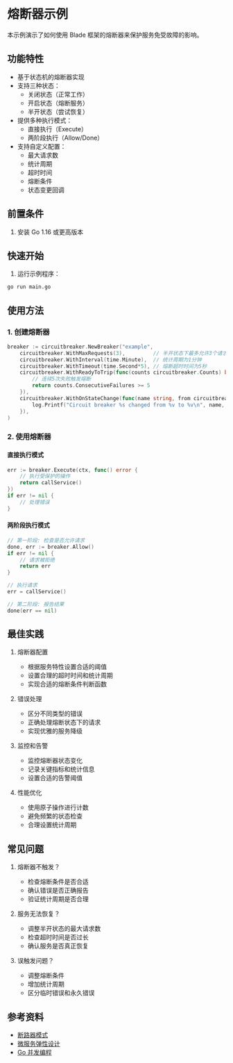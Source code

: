 # 熔断器示例

本示例演示了如何使用 Blade 框架的熔断器来保护服务免受故障的影响。

## 功能特性

- 基于状态机的熔断器实现
- 支持三种状态：
  - 关闭状态（正常工作）
  - 开启状态（熔断服务）
  - 半开状态（尝试恢复）
- 提供多种执行模式：
  - 直接执行（Execute）
  - 两阶段执行（Allow/Done）
- 支持自定义配置：
  - 最大请求数
  - 统计周期
  - 超时时间
  - 熔断条件
  - 状态变更回调

## 前置条件

1. 安装 Go 1.16 或更高版本

## 快速开始

1. 运行示例程序：
```bash
go run main.go
```

## 使用方法

### 1. 创建熔断器

```go
breaker := circuitbreaker.NewBreaker("example",
    circuitbreaker.WithMaxRequests(3),         // 半开状态下最多允许3个请求
    circuitbreaker.WithInterval(time.Minute),  // 统计周期为1分钟
    circuitbreaker.WithTimeout(time.Second*5), // 熔断超时时间为5秒
    circuitbreaker.WithReadyToTrip(func(counts circuitbreaker.Counts) bool {
        // 连续5次失败触发熔断
        return counts.ConsecutiveFailures >= 5
    }),
    circuitbreaker.WithOnStateChange(func(name string, from circuitbreaker.State, to circuitbreaker.State) {
        log.Printf("Circuit breaker %s changed from %v to %v\n", name, from, to)
    }),
)
```

### 2. 使用熔断器

#### 直接执行模式
```go
err := breaker.Execute(ctx, func() error {
    // 执行受保护的操作
    return callService()
})
if err != nil {
    // 处理错误
}
```

#### 两阶段执行模式
```go
// 第一阶段: 检查是否允许请求
done, err := breaker.Allow()
if err != nil {
    // 请求被拒绝
    return err
}

// 执行请求
err = callService()

// 第二阶段: 报告结果
done(err == nil)
```

## 最佳实践

1. 熔断器配置
   - 根据服务特性设置合适的阈值
   - 设置合理的超时时间和统计周期
   - 实现合适的熔断条件判断函数

2. 错误处理
   - 区分不同类型的错误
   - 正确处理熔断状态下的请求
   - 实现优雅的服务降级

3. 监控和告警
   - 监控熔断器状态变化
   - 记录关键指标和统计信息
   - 设置合适的告警阈值

4. 性能优化
   - 使用原子操作进行计数
   - 避免频繁的状态检查
   - 合理设置统计周期

## 常见问题

1. 熔断器不触发？
   - 检查熔断条件是否合适
   - 确认错误是否正确报告
   - 验证统计周期是否合理

2. 服务无法恢复？
   - 调整半开状态的最大请求数
   - 检查超时时间是否过长
   - 确认服务是否真正恢复

3. 误触发问题？
   - 调整熔断条件
   - 增加统计周期
   - 区分临时错误和永久错误

## 参考资料

- [断路器模式](https://martinfowler.com/bliki/CircuitBreaker.html)
- [微服务弹性设计](https://docs.microsoft.com/en-us/azure/architecture/patterns/circuit-breaker)
- [Go 并发编程](https://golang.org/doc/effective_go#concurrency) 